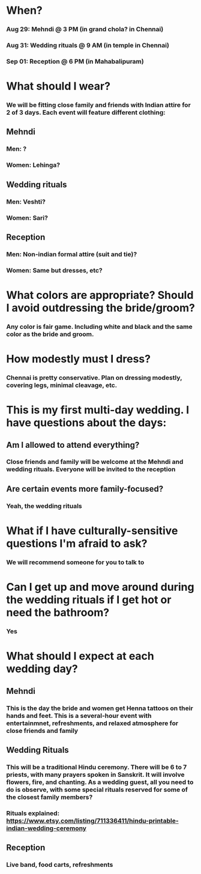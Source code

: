 # When?
### Aug 29: Mehndi              @ 3 PM  (in grand chola? in Chennai)
### Aug 31: Wedding rituals     @ 9 AM  (in temple in Chennai)
### Sep 01: Reception           @ 6 PM  (in Mahabalipuram)

# What should I wear?
### We will be fitting close family and friends with Indian attire for 2 of 3 days. Each event will feature different clothing:
## Mehndi
### Men: ?
### Women: Lehinga?
## Wedding rituals
### Men: Veshti?
### Women: Sari?
## Reception
### Men: Non-indian formal attire (suit and tie)?
### Women: Same but dresses, etc?

# What colors are appropriate? Should I avoid outdressing the bride/groom?
### Any color is fair game. Including white and black and the same color as the bride and groom.

# How modestly must I dress?
### Chennai is pretty conservative. Plan on dressing modestly, covering legs, minimal cleavage, etc.

# This is my first multi-day wedding. I have questions about the days:
## Am I allowed to attend everything?
### Close friends and family will be welcome at the Mehndi and wedding rituals. Everyone will be invited to the reception
## Are certain events more family-focused?
### Yeah, the wedding rituals

# What if I have culturally-sensitive questions I'm afraid to ask?
### We will recommend someone for you to talk to
# Can I get up and move around during the wedding rituals if I get hot or need the bathroom?
### Yes

# What should I expect at each wedding day?
## Mehndi
### This is the day the bride and women get Henna tattoos on their hands and feet. This is a several-hour event with entertainmnet, refreshments, and relaxed atmosphere for close friends and family
## Wedding Rituals
### This will be a traditional Hindu ceremony. There will be 6 to 7 priests, with many prayers spoken in Sanskrit. It will involve flowers, fire, and chanting. As a wedding guest, all you need to do is observe, with some special rituals reserved for some of the closest family members?
### Rituals explained: <https://www.etsy.com/listing/711336411/hindu-printable-indian-wedding-ceremony>
## Reception
### Live band, food carts, refreshments
